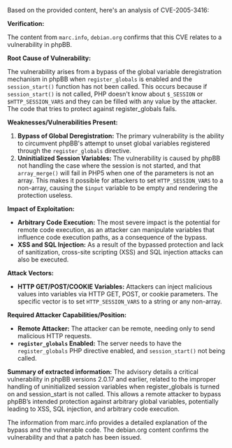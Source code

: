 Based on the provided content, here's an analysis of CVE-2005-3416:

**Verification:**

The content from `marc.info`, `debian.org` confirms that this CVE relates to a vulnerability in phpBB.

**Root Cause of Vulnerability:**

The vulnerability arises from a bypass of the global variable deregistration mechanism in phpBB when `register_globals` is enabled and the `session_start()` function has not been called. This occurs because if `session_start()` is not called, PHP doesn't know about `$_SESSION` or `$HTTP_SESSION_VARS` and they can be filled with any value by the attacker. The code that tries to protect against register_globals fails.

**Weaknesses/Vulnerabilities Present:**

1.  **Bypass of Global Deregistration:** The primary vulnerability is the ability to circumvent phpBB's attempt to unset global variables registered through the `register_globals` directive.
2.  **Uninitialized Session Variables:** The vulnerability is caused by phpBB not handling the case where the session is not started, and that  `array_merge()` will fail in PHP5 when one of the parameters is not an array. This makes it possible for attackers to set `HTTP_SESSION_VARS` to a non-array, causing the `$input` variable to be empty and rendering the protection useless.

**Impact of Exploitation:**

*   **Arbitrary Code Execution:** The most severe impact is the potential for remote code execution, as an attacker can manipulate variables that influence code execution paths, as a consequence of the bypass.
*   **XSS and SQL Injection:** As a result of the bypassed protection and lack of sanitization, cross-site scripting (XSS) and SQL injection attacks can also be executed.

**Attack Vectors:**

*   **HTTP GET/POST/COOKIE Variables:** Attackers can inject malicious values into variables via HTTP GET, POST, or cookie parameters. The specific vector is to set `HTTP_SESSION_VARS` to a string or any non-array.

**Required Attacker Capabilities/Position:**

*   **Remote Attacker:** The attacker can be remote, needing only to send malicious HTTP requests.
*   **`register_globals` Enabled:** The server needs to have the `register_globals` PHP directive enabled, and `session_start()` not being called.

**Summary of extracted information:**
The advisory details a critical vulnerability in phpBB versions 2.0.17 and earlier, related to the improper handling of uninitialized session variables when register_globals is turned on and session_start is not called. This allows a remote attacker to bypass phpBB’s intended protection against arbitrary global variables, potentially leading to XSS, SQL injection, and arbitrary code execution.

The information from marc.info provides a detailed explanation of the bypass and the vulnerable code. The debian.org content confirms the vulnerability and that a patch has been issued.